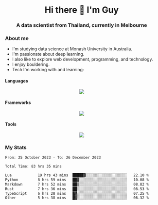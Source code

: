 <h1 align="center">Hi there 👋 I'm Guy</h1>
<h3 align="center">A data scientist from Thailand, currently in Melbourne</h3>

### About me

- I'm studying data science at Monash University in Australia.
- I'm passionate about deep learning.
- I also like to explore web development, programming, and technology.
- I enjoy bouldering.
- Tech I'm working with and learning:

#### Languages

<div align="center">
    <img src="https://skillicons.dev/icons?i=py,ts,js,html,css,rust" />
</div>

#### Frameworks

<div align="center">
    <img src="https://skillicons.dev/icons?i=pytorch,tensorflow,fastapi,react" /><br>
</div>

#### Tools

<div align="center">
    <img src="https://skillicons.dev/icons?i=postgres,redis,docker" /><br>
</div>

### My Stats

<!--START_SECTION:waka-->

```txt
From: 25 October 2023 - To: 26 December 2023

Total Time: 83 hrs 35 mins

Lua            19 hrs 43 mins  █████▓░░░░░░░░░░░░░░░░░░░   22.10 %
Python         8 hrs 59 mins   ██▓░░░░░░░░░░░░░░░░░░░░░░   10.08 %
Markdown       7 hrs 52 mins   ██▒░░░░░░░░░░░░░░░░░░░░░░   08.82 %
Rust           7 hrs 36 mins   ██░░░░░░░░░░░░░░░░░░░░░░░   08.53 %
TypeScript     6 hrs 28 mins   █▓░░░░░░░░░░░░░░░░░░░░░░░   07.25 %
Other          5 hrs 38 mins   █▓░░░░░░░░░░░░░░░░░░░░░░░   06.32 %
```

<!--END_SECTION:waka-->
